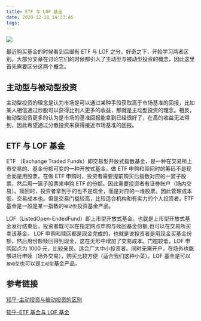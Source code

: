 ```yaml
---
title: ETF 与 LOF 基金
date: 2020-12-18 14:33:46
tags:
---
```


![](darran-shen-lcP_tz9PzdU-unsplash.jpg)

最近购买基金的时候看到后缀有 ETF 与 LOF 之分，好奇之下，开始学习两者区别。大部分文章在讨论它们的时候都引入了主动型与被动型投资的概念，因此这里首先需要区分这两个概念。

<!--more-->

## 主动型与被动型投资

主动型投资的理念是认为市场是可以通过某种手段获取高于市场基准的回报，比如某人相信通过炒股可以获得比别人更多的收益，那就是主动型投资的理念。相反，被动型投资更多的认为是市场的基准回报能拿到已经很好了，在高的收益无法得到，因此希望通过分散投资来获得接近市场基准的回报。

## ETF 与 LOF 基金

ETF （Exchange Traded Funds）即交易型开放式指数基金，是一种在交易所上市交易的、基金份额可变的一种开放式基金。做 ETF 申购和赎回时的筹码不是现金而是用股票。在做 ETF 申购时，投资者需要提前购买后指数对应的一篮子股票，然后用一篮子股票来申购 ETF 的份额。因此需要投资者有证券账户（场内交易）。赎回时，投资者拿到手的也不是现金，而是对应的一堆股票。因此管理成本低，交易成本也。但是交易门槛较高，比较适合机构和有实力的个人投资者。ETF 基金是一般是某一指数的`被动型`投资基金产品。

LOF（ListedOpen-EndedFund）即上市型开放式基金。也就是上市型开放式基金发行结束后，投资者既可以在指定网点申购与赎回基金份额,也可以在交易所买卖该基金。 LOF 申购和赎回都是现金完成的，也就是说投资者是用现金买基金份额，然后用份额赎回得到现金，这在无形中增加了交易成本。门槛较低，LOF 申购起点为 1000 元，比较亲民，适合广大中小投资者。同时无需开户，在场外也能够进行申赎（场外交易），购买比较方便（适合我们这种小菜）。LOF 基金是可以`被动型`也可以是`主动型`基金产品。

## 参考链接

[知乎-主动投资与被动投资的区别](https://www.zhihu.com/question/25017206)

[知乎-ETF 基金与 LOF 基金](https://zhuanlan.zhihu.com/p/27936146)
